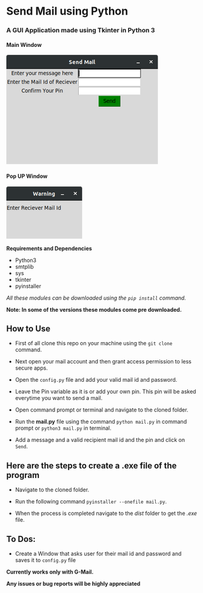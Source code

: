 # Send Mail using Python
### A GUI Application made using Tkinter in Python 3

#### Main Window
![](images/Screenshot%20from%202019-04-20%2016-03-33.png)
#### Pop UP Window
![](images/Screenshot%20from%202019-04-20%2016-04-49.png)

**Requirements and Dependencies**
* Python3
* smtplib
* sys
* tkinter
* pyinstaller

*All these modules can be downloaded using the `pip install` command.*

**Note: In some of the versions these modules come pre downloaded.**

## How to Use

* First of all clone this repo on your machine using the `git clone` command.

* Next open your mail account and then grant access permission to less secure apps.

* Open the `config.py` file and add your valid mail id and password.

* Leave the Pin variable as it is or add your own pin. This pin will be asked everytime you want to send a mail.

* Open command prompt or terminal and navigate to the cloned folder.

* Run the **mail.py** file using the command `python mail.py` in command prompt or `python3 mail.py` in terminal.

* Add a message and a valid recipient mail id and the pin and click on `Send`.

## Here are the steps to create a .exe file of the program

* Navigate to the cloned folder.

* Run the following command `pyinstaller --onefile mail.py`.

* When the process is completed navigate to the *dist* folder to get the *.exe* file.

## To Dos:

* Create a Window that asks user for their mail id and password and saves it to `config.py` file

**Currently works only with G-Mail.** 

**Any issues or bug reports will be highly appreciated**